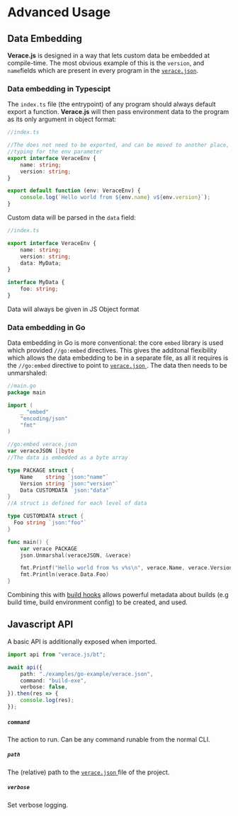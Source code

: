 # Advanced Usage

## Data Embedding

**Verace.js** is designed in a way that lets custom data be embedded at compile-time. The most obvious example of this is the `version`, and `name`fields which are present in every program in the [`verace.json`](/docs/CONFIGURING.md).

### Data embedding in Typescipt

The `index.ts` file (the entrypoint) of any program should always default export a function. **Verace.js** will then pass environment data to the program as its only argument in object format:

```ts
//index.ts

//The does not need to be exported, and can be moved to another place, its sole purpose is to provide
//typing for the env parameter
export interface VeraceEnv {
	name: string;
	version: string;
}

export default function (env: VeraceEnv) {
	console.log(`Hello world from ${env.name} v${env.version}`);
}
```

Custom data will be parsed in the `data` field:

```ts
//index.ts

export interface VeraceEnv {
	name: string;
	version: string;
	data: MyData;
}

interface MyData {
	foo: string;
}
```

Data will always be given in JS Object format

### Data embedding in Go

Data embedding in Go is more conventional: the core `embed` library is used which provided `//go:embed` directives. This gives the additonal flexibility which allows the data embedding to be in a separate file, as all it requires is the `//go:embed` directive to point to [ `verace.json` ](/docs/CONFIGURING.md). The data then needs to be unmarshaled:

```go
//main.go
package main

import (
    _ "embed"
    "encoding/json"
    "fmt"
)

//go:embed verace.json
var veraceJSON []byte
//The data is embedded as a byte array

type PACKAGE struct {
	Name    string `json:"name"`
	Version string `json:"version"`
    Data CUSTOMDATA `json:"data"`
}
//A struct is defined for each level of data

type CUSTOMDATA struct {
  Foo string `json:"foo"`
}

func main() {
    var verace PACKAGE
    json.Unmarshal(veraceJSON, &verace)

    fmt.Printf("Hello world from %s v%s\n", verace.Name, verace.Version)
    fmt.Println(verace.Data.Foo)
}
```

Combining this with [build hooks](/docs/CONFIGURING.md) allows powerful metadata about builds (e.g build time, build environment config) to be created, and used.

## Javascript API

A basic API is additionally exposed when imported.

```ts
import api from "verace.js/bt";

await api({
	path: "./examples/go-example/verace.json",
	command: "build-exe",
	verbose: false,
}).then(res => {
	console.log(res);
});
```

##### `command`

The action to run. Can be any command runable from the normal CLI.

##### `path`

The (relative) path to the [ `verace.json` ](/docs/CONFIGURING.md) file of the project.

##### `verbose`

Set verbose logging.

